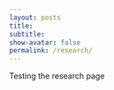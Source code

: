 ```yaml
---
layout: posts
title: 
subtitle: 
show-avatar: false
permalink: /research/
---
```


Testing the research page
